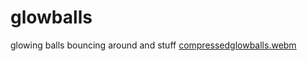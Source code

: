# glowballs
glowing balls bouncing around and stuff 
[compressedglowballs.webm](https://user-images.githubusercontent.com/30433379/226877103-b27fabca-3dab-4bb2-a3df-f8145927e7c5.webm)
